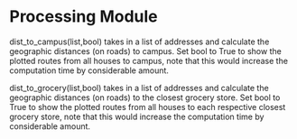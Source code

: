 # Processing Module

dist_to_campus(list,bool) takes in a list of addresses and calculate the geographic distances (on roads) to campus. Set bool to True to show the plotted routes from all houses to campus, note that this would increase the computation time by considerable amount.

dist_to_grocery(list,bool) takes in a list of addresses and calculate the geographic distances (on roads) to the closest grocery store. Set bool to True to show the plotted routes from all houses to each respective closest grocery store, note that this would increase the computation time by considerable amount.
